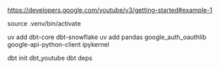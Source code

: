 https://developers.google.com/youtube/v3/getting-started#example-1


source .venv/bin/activate

uv add dbt-core dbt-snowflake
uv add pandas google_auth_oauthlib google-api-python-client ipykernel

dbt init dbt_youtube
dbt deps